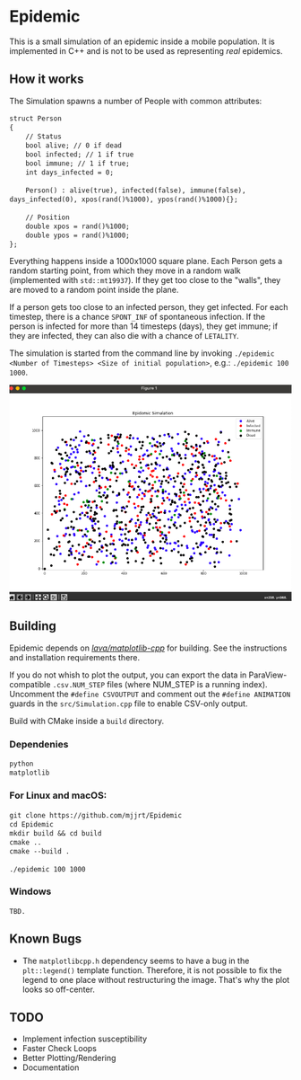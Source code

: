 # Epidemic

This is a small simulation of an epidemic inside a mobile population.
It is implemented in C++ and is not to be used as representing _real_ epidemics.

## How it works

The Simulation spawns a number of People with common attributes:

    struct Person
    {
        // Status
        bool alive; // 0 if dead
        bool infected; // 1 if true
        bool immune; // 1 if true;
        int days_infected = 0;
        
        Person() : alive(true), infected(false), immune(false), days_infected(0), xpos(rand()%1000), ypos(rand()%1000){};
        
        // Position
        double xpos = rand()%1000;
        double ypos = rand()%1000;
    };

Everything happens inside a 1000x1000 square plane.
Each Person gets a random starting point, from which they move in a random walk (implemented with `std::mt19937`). If they get too close to the "walls", they are moved to a random point inside the plane.

If a person gets too close to an infected person, they get infected.
For each timestep, there is a chance `SPONT_INF` of spontaneous infection. If the person is infected for more than 14 timesteps (days), they get immune; if they are infected, they can also die with a chance of `LETALITY`.

The simulation is started from the command line by invoking `./epidemic <Number of Timesteps> <Size of initial population>`, e.g.: `./epidemic 100 1000`.

![Simulation Running](sim.png)

## Building

Epidemic depends on *[lava/matplotlib-cpp](https://github.com/lava/matplotlib-cpp)* for building. See the instructions and installation requirements there.

If you do not whish to plot the output, you can export the data in ParaView-compatible `.csv.NUM_STEP` files (where NUM_STEP is a running index).
Uncomment the `#define CSVOUTPUT` and comment out the `#define ANIMATION` guards in the `src/Simulation.cpp` file to enable CSV-only output.

Build with CMake inside a `build` directory.
### Dependenies
    python
    matplotlib
  
### For Linux and macOS:
    git clone https://github.com/mjjrt/Epidemic
    cd Epidemic
    mkdir build && cd build
    cmake ..
    cmake --build .
    
    ./epidemic 100 1000
### Windows 
    TBD.

## Known Bugs
- The `matplotlibcpp.h` dependency seems to have a bug in the `plt::legend()` template function. Therefore, it is not possible to fix the legend to one place without restructuring the image. That's why the plot looks so off-center.

## TODO
- Implement infection susceptibility
- Faster Check Loops
- Better Plotting/Rendering
- Documentation
